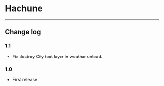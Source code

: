 # Hachune
----------

## Change log

### 1.1
* Fix destroy City text layer in weather unload.

### 1.0
* First release.
